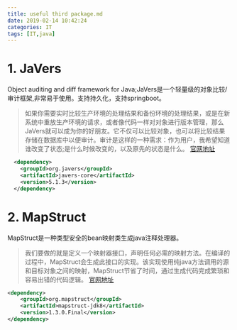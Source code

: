 ```yaml
---
title: useful third package.md
date: 2019-02-14 10:42:24
categories: IT
tags: [IT,java]
---
```

# 1. JaVers
  Object auditing and diff framework for Java;JaVers是一个轻量级的对象比较/审计框架,非常易于使用。支持持久化，支持springboot。
  > 如果你需要实时比较生产环境的处理结果和备份环境的处理结果，或是在新系统中重放生产环境的请求，或者像代码一样对对象进行版本管理，那么JaVers就可以成为你的好朋友。它不仅可以比较对象，也可以将比较结果存储在数据库中以便审计。审计是这样的一种需求：作为用户，我希望知道谁改变了状态;是什么时候改变的，以及原先的状态是什么。
[官网地址](https://javers.org/)
  ```xml
    <dependency>
      <groupId>org.javers</groupId>
      <artifactId>javers-core</artifactId>
      <version>5.1.3</version>
    </dependency>
  ```

# 2. MapStruct
MapStruct是一种类型安全的bean映射类生成java注释处理器。
> 我们要做的就是定义一个映射器接口，声明任何必需的映射方法。在编译的过程中，MapStruct会生成此接口的实现。该实现使用纯java方法调用的源和目标对象之间的映射，MapStruct节省了时间，通过生成代码完成繁琐和容易出错的代码逻辑。
> [官网地址](http://mapstruct.org/)
```xml
<dependency>
    <groupId>org.mapstruct</groupId>
    <artifactId>mapstruct-jdk8</artifactId>
    <version>1.3.0.Final</version>
</dependency>

```
